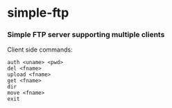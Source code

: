 # simple-ftp

### Simple FTP server supporting multiple clients

Client side commands:
```ftpclient <ip> <port>
auth <uname> <pwd>
del <fname>
upload <fname>
get <fname>
dir
move <fname>
exit
```
